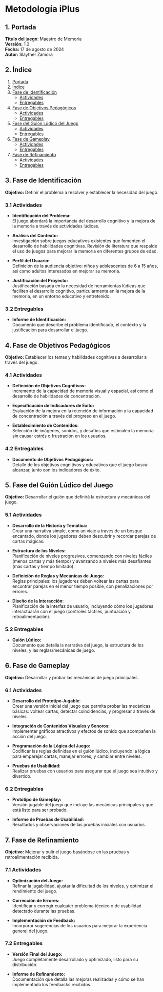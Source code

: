 # Metodología iPlus

## 1. Portada

**Título del juego:** Maestro de Memoria  
**Versión:** 1.0  
**Fecha:** 17 de agosto de 2024  
**Autor:** Slayther Zamora

## 2. Índice

1. [Portada](#1-portada)
2. [Índice](#2-índice)
3. [Fase de Identificación](#3-fase-de-identificación)
   - [Actividades](#31-actividades)
   - [Entregables](#32-entregables)
4. [Fase de Objetivos Pedagógicos](#4-fase-de-objetivos-pedagógicos)
   - [Actividades](#41-actividades)
   - [Entregables](#42-entregables)
5. [Fase del Guión Lúdico del Juego](#5-fase-del-guión-lúdico-del-juego)
   - [Actividades](#51-actividades)
   - [Entregables](#52-entregables)
6. [Fase de Gameplay](#6-fase-de-gameplay)
   - [Actividades](#61-actividades)
   - [Entregables](#62-entregables)
7. [Fase de Refinamiento](#7-fase-de-refinamiento)
   - [Actividades](#71-actividades)
   - [Entregables](#72-entregables)

## 3. Fase de Identificación

**Objetivo:** Definir el problema a resolver y establecer la necesidad del juego.

### 3.1 Actividades

- **Identificación del Problema:**  
  El juego abordará la importancia del desarrollo cognitivo y la mejora de la memoria a través de actividades lúdicas.

- **Análisis del Contexto:**  
  Investigación sobre juegos educativos existentes que fomenten el desarrollo de habilidades cognitivas. Revisión de literatura que respalde el uso de juegos para mejorar la memoria en diferentes grupos de edad.

- **Perfil del Usuario:**  
  Definición de la audiencia objetivo: niños y adolescentes de 6 a 15 años, así como adultos interesados en mejorar su memoria.

- **Justificación del Proyecto:**  
  Justificación basada en la necesidad de herramientas lúdicas que faciliten el desarrollo cognitivo, particularmente en la mejora de la memoria, en un entorno educativo y entretenido.

### 3.2 Entregables

- **Informe de Identificación:**  
  Documento que describe el problema identificado, el contexto y la justificación para desarrollar el juego.

## 4. Fase de Objetivos Pedagógicos

**Objetivo:** Establecer los temas y habilidades cognitivas a desarrollar a través del juego.

### 4.1 Actividades

- **Definición de Objetivos Cognitivos:**  
  Incremento de la capacidad de memoria visual y espacial, así como el desarrollo de habilidades de concentración.

- **Especificación de Indicadores de Éxito:**  
  Evaluación de la mejora en la retención de información y la capacidad de concentración a través del progreso en el juego.

- **Establecimiento de Contenidos:**  
  Selección de imágenes, sonidos, y desafíos que estimulen la memoria sin causar estrés o frustración en los usuarios.

### 4.2 Entregables

- **Documento de Objetivos Pedagógicos:**  
  Detalle de los objetivos cognitivos y educativos que el juego busca alcanzar, junto con los indicadores de éxito.

## 5. Fase del Guión Lúdico del Juego

**Objetivo:** Desarrollar el guión que definirá la estructura y mecánicas del juego.

### 5.1 Actividades

- **Desarrollo de la Historia y Temática:**  
  Crear una narrativa simple, como un viaje a través de un bosque encantado, donde los jugadores deben descubrir y recordar parejas de cartas mágicas.

- **Estructura de los Niveles:**  
  Planificación de niveles progresivos, comenzando con niveles fáciles (menos cartas y más tiempo) y avanzando a niveles más desafiantes (más cartas y tiempo limitado).

- **Definición de Reglas y Mecánicas de Juego:**  
  Reglas principales: los jugadores deben voltear las cartas para encontrar parejas en el menor tiempo posible, con penalizaciones por errores.

- **Diseño de la Interacción:**  
  Planificación de la interfaz de usuario, incluyendo cómo los jugadores interactuarán con el juego (controles táctiles, puntuación y retroalimentación).

### 5.2 Entregables

- **Guión Lúdico:**  
  Documento que detalla la narrativa del juego, la estructura de los niveles, y las reglas/mecánicas de juego.

## 6. Fase de Gameplay

**Objetivo:** Desarrollar y probar las mecánicas de juego principales.

### 6.1 Actividades

- **Desarrollo del Prototipo Jugable:**  
  Crear una versión inicial del juego que permita probar las mecánicas básicas: voltear cartas, detectar coincidencias, y progresar a través de niveles.

- **Integración de Contenidos Visuales y Sonoros:**  
  Implementar gráficos atractivos y efectos de sonido que acompañen la acción del juego.

- **Programación de la Lógica del Juego:**  
  Codificar las reglas definidas en el guión lúdico, incluyendo la lógica para emparejar cartas, manejar errores, y cambiar entre niveles.

- **Pruebas de Usabilidad:**  
  Realizar pruebas con usuarios para asegurar que el juego sea intuitivo y divertido.

### 6.2 Entregables

- **Prototipo de Gameplay:**  
  Versión jugable del juego que incluye las mecánicas principales y que está listo para ser probado.

- **Informe de Pruebas de Usabilidad:**  
  Resultados y observaciones de las pruebas iniciales con usuarios.

## 7. Fase de Refinamiento

**Objetivo:** Mejorar y pulir el juego basándose en las pruebas y retroalimentación recibida.

### 7.1 Actividades

- **Optimización del Juego:**  
  Refinar la jugabilidad, ajustar la dificultad de los niveles, y optimizar el rendimiento del juego.

- **Corrección de Errores:**  
  Identificar y corregir cualquier problema técnico o de usabilidad detectado durante las pruebas.

- **Implementación de Feedback:**  
  Incorporar sugerencias de los usuarios para mejorar la experiencia general del juego.

### 7.2 Entregables

- **Versión Final del Juego:**  
  Juego completamente desarrollado y optimizado, listo para su distribución.

- **Informe de Refinamiento:**  
  Documentación que detalla las mejoras realizadas y cómo se han implementado los feedbacks recibidos.
